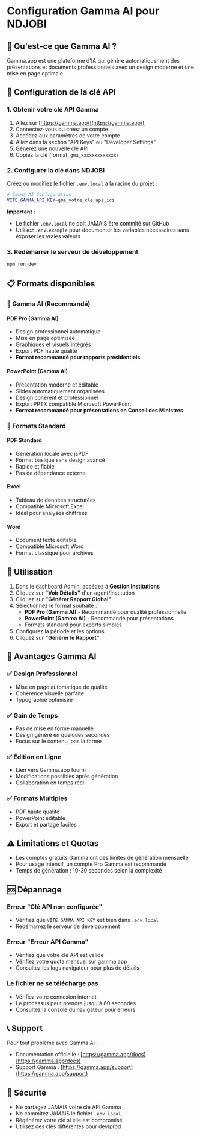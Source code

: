 # Configuration Gamma AI pour NDJOBI

## 🎨 Qu'est-ce que Gamma AI ?

Gamma.app est une plateforme d'IA qui génère automatiquement des présentations et documents professionnels avec un design moderne et une mise en page optimale.

## 🔑 Configuration de la clé API

### 1. Obtenir votre clé API Gamma

1. Allez sur [https://gamma.app/](https://gamma.app/)
2. Connectez-vous ou créez un compte
3. Accédez aux paramètres de votre compte
4. Allez dans la section "API Keys" ou "Developer Settings"
5. Générez une nouvelle clé API
6. Copiez la clé (format: `gma_xxxxxxxxxxxxx`)

### 2. Configurer la clé dans NDJOBI

Créez ou modifiez le fichier `.env.local` à la racine du projet :

```bash
# Gamma AI Configuration
VITE_GAMMA_API_KEY=gma_votre_cle_api_ici
```

**Important** : 
- Le fichier `.env.local` ne doit JAMAIS être commité sur GitHub
- Utilisez `.env.example` pour documenter les variables nécessaires sans exposer les vraies valeurs

### 3. Redémarrer le serveur de développement

```bash
npm run dev
```

## 📋 Formats disponibles

### 🎨 Gamma AI (Recommandé)

#### PDF Pro (Gamma AI)
- Design professionnel automatique
- Mise en page optimisée
- Graphiques et visuels intégrés
- Export PDF haute qualité
- **Format recommandé pour rapports présidentiels**

#### PowerPoint (Gamma AI)
- Présentation moderne et éditable
- Slides automatiquement organisées
- Design cohérent et professionnel
- Export PPTX compatible Microsoft PowerPoint
- **Format recommandé pour présentations en Conseil des Ministres**

### 📄 Formats Standard

#### PDF Standard
- Génération locale avec jsPDF
- Format basique sans design avancé
- Rapide et fiable
- Pas de dépendance externe

#### Excel
- Tableau de données structurées
- Compatible Microsoft Excel
- Idéal pour analyses chiffrées

#### Word
- Document texte éditable
- Compatible Microsoft Word
- Format classique pour archives

## 🚀 Utilisation

1. Dans le dashboard Admin, accédez à **Gestion Institutions**
2. Cliquez sur **"Voir Détails"** d'un agent/institution
3. Cliquez sur **"Générer Rapport Global"**
4. Sélectionnez le format souhaité :
   - **PDF Pro (Gamma AI)** - Recommandé pour qualité professionnelle
   - **PowerPoint (Gamma AI)** - Recommandé pour présentations
   - Formats standard pour exports simples
5. Configurez la période et les options
6. Cliquez sur **"Générer le Rapport"**

## 🎯 Avantages Gamma AI

### ✅ Design Professionnel
- Mise en page automatique de qualité
- Cohérence visuelle parfaite
- Typographie optimisée

### ✅ Gain de Temps
- Pas de mise en forme manuelle
- Design généré en quelques secondes
- Focus sur le contenu, pas la forme

### ✅ Édition en Ligne
- Lien vers Gamma.app fourni
- Modifications possibles après génération
- Collaboration en temps réel

### ✅ Formats Multiples
- PDF haute qualité
- PowerPoint éditable
- Export et partage faciles

## ⚠️ Limitations et Quotas

- Les comptes gratuits Gamma ont des limites de génération mensuelle
- Pour usage intensif, un compte Pro Gamma est recommandé
- Temps de génération : 10-30 secondes selon la complexité

## 🆘 Dépannage

### Erreur "Clé API non configurée"
- Vérifiez que `VITE_GAMMA_API_KEY` est bien dans `.env.local`
- Redémarrez le serveur de développement

### Erreur "Erreur API Gamma"
- Vérifiez que votre clé API est valide
- Vérifiez votre quota mensuel sur gamma.app
- Consultez les logs navigateur pour plus de détails

### Le fichier ne se télécharge pas
- Vérifiez votre connexion internet
- Le processus peut prendre jusqu'à 60 secondes
- Consultez la console du navigateur pour erreurs

## 📞 Support

Pour tout problème avec Gamma AI :
- Documentation officielle : [https://gamma.app/docs](https://gamma.app/docs)
- Support Gamma : [https://gamma.app/support](https://gamma.app/support)

## 🔐 Sécurité

- Ne partagez JAMAIS votre clé API Gamma
- Ne commitez JAMAIS le fichier `.env.local`
- Régénérez votre clé si elle est compromise
- Utilisez des clés différentes pour dev/prod

